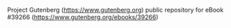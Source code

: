 Project Gutenberg (https://www.gutenberg.org) public repository for eBook #39266 (https://www.gutenberg.org/ebooks/39266)
